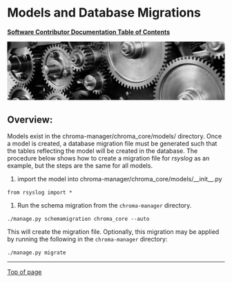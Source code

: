 # <a name="Top"></a>Models and Database Migrations

[**Software Contributor Documentation Table of Contents**](cd_TOC.md)

![Models and Database Migrations](md_Graphics/gears_sm.jpg)

## Overview:

Models exist in the chroma-manager/chroma_core/models/ directory. Once a model is created, a database migration file must be generated such that the tables reflecting the model will be created in the database. The procedure below shows how to create a migration file for *rsyslog* as an example, but the steps are the same for all models.

1. import the model into chroma-manager/chroma_core/models/\_\_init\_\_.py
```
from rsyslog import *
```
1. Run the schema migration from the `chroma-manager` directory.
```
./manage.py schemamigration chroma_core --auto
```

This will create the migration file. Optionally, this migration may be applied by running the following in the `chroma-manager` directory:

```
./manage.py migrate
```

---
[Top of page](#Top)